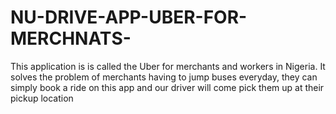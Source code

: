 # NU-DRIVE-APP-UBER-FOR-MERCHNATS-
This application is is called the Uber for merchants and workers in Nigeria. It solves the problem of merchants having to jump buses everyday, they can simply book a ride on this app and our driver will come pick them up at their pickup location
